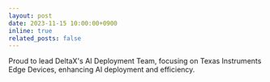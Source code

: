 ```yaml
---
layout: post
date: 2023-11-15 10:00:00+0900
inline: true
related_posts: false
---
```


Proud to lead DeltaX's AI Deployment Team, focusing on Texas Instruments Edge Devices, enhancing AI deployment and efficiency.